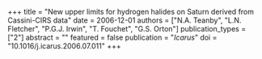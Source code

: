 +++
title = "New upper limits for hydrogen halides on Saturn derived from Cassini-CIRS data"
date = 2006-12-01
authors = ["N.A. Teanby", "L.N. Fletcher", "P.G.J. Irwin", "T. Fouchet", "G.S. Orton"]
publication_types = ["2"]
abstract = ""
featured = false
publication = "*Icarus*"
doi = "10.1016/j.icarus.2006.07.011"
+++

